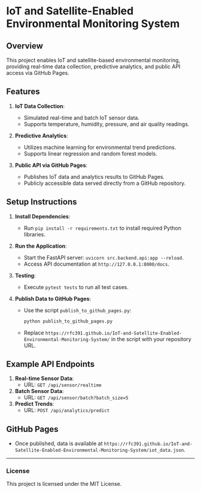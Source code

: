 
# IoT and Satellite-Enabled Environmental Monitoring System

## Overview
This project enables IoT and satellite-based environmental monitoring, providing real-time data collection, predictive analytics, and public API access via GitHub Pages.

## Features
1. **IoT Data Collection**:
   - Simulated real-time and batch IoT sensor data.
   - Supports temperature, humidity, pressure, and air quality readings.

2. **Predictive Analytics**:
   - Utilizes machine learning for environmental trend predictions.
   - Supports linear regression and random forest models.

3. **Public API via GitHub Pages**:
   - Publishes IoT data and analytics results to GitHub Pages.
   - Publicly accessible data served directly from a GitHub repository.

## Setup Instructions
1. **Install Dependencies**:
   - Run `pip install -r requirements.txt` to install required Python libraries.

2. **Run the Application**:
   - Start the FastAPI server: `uvicorn src.backend.api:app --reload`.
   - Access API documentation at `http://127.0.0.1:8000/docs`.

3. **Testing**:
   - Execute `pytest tests` to run all test cases.

4. **Publish Data to GitHub Pages**:
   - Use the script `publish_to_github_pages.py`:
     ```bash
     python publish_to_github_pages.py
     ```
   - Replace `https://rfc391.github.io/IoT-and-Satellite-Enabled-Environmental-Monitoring-System/` in the script with your repository URL.

## Example API Endpoints
1. **Real-time Sensor Data**:
   - URL: `GET /api/sensor/realtime`
2. **Batch Sensor Data**:
   - URL: `GET /api/sensor/batch?batch_size=5`
3. **Predict Trends**:
   - URL: `POST /api/analytics/predict`

## GitHub Pages
- Once published, data is available at `https://rfc391.github.io/IoT-and-Satellite-Enabled-Environmental-Monitoring-System/iot_data.json`.

---

### License
This project is licensed under the MIT License.
